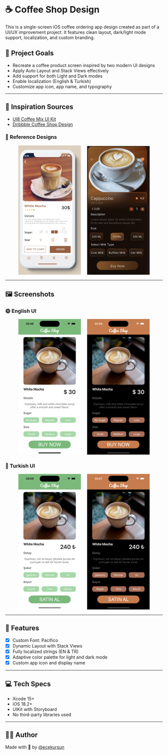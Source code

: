 # ☕ Coffee Shop Design

This is a single-screen iOS coffee ordering app design created as part of a UI/UX improvement project. It features clean layout, dark/light mode support, localization, and custom branding.

## 🎯 Project Goals

- Recreate a coffee product screen inspired by two modern UI designs
- Apply Auto Layout and Stack Views effectively
- Add support for both Light and Dark modes
- Enable localization (English & Turkish)
- Customize app icon, app name, and typography

---

## 📌 Inspiration Sources

- [UI8 Coffee Mix UI Kit](https://ui8.net/abdulazizalbadawi/products/coffee-mix-ui-kit?rel=timer)
- [Dribbble Coffee Shop Design](https://dribbble.com/shots/23467241-Coffee-Shop-App-Design)

### 🎨 Reference Designs
<div align="center">
  <img src="./reference-ui8.png" alt="Reference UI8" width="200"/> &nbsp;&nbsp;&nbsp;
  <img src="./reference-dribbble.png" alt="Reference Dribbble" width="200"/>
</div>

---

## 🖼️ Screenshots

### 🌞 English UI
<div align="center">
  <img src="./screenshot-light-en.jpeg" alt="Light Mode EN" width="200"/> &nbsp;&nbsp;&nbsp;
  <img src="./screenshot-dark-en.jpeg" alt="Dark Mode EN" width="200"/>
</div>

### 🌙 Turkish UI
<div align="center">
  <img src="./screenshot-light-tr.jpeg" alt="Light Mode TR" width="200"/> &nbsp;&nbsp;&nbsp;
  <img src="./screenshot-dark-tr.jpeg" alt="Dark Mode TR" width="200"/>
</div>

---

## 🔧 Features

- [x] Custom Font: Pacifico
- [x] Dynamic Layout with Stack Views
- [x] Fully localized strings (EN & TR)
- [x] Adaptive color palette for light and dark mode
- [x] Custom app icon and display name

---

## 💻 Tech Specs

- Xcode 15+
- iOS 18.2+
- UIKit with Storyboard
- No third-party libraries used

---

## 🙋‍♀️ Author

Made with 💚 by [@ecekursun](https://github.com/ecekursun)
